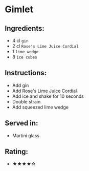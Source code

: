 # Gimlet

## Ingredients:
- 4 cl `gin`
- 2 cl `Rose's Lime Juice Cordial`
- 1 `lime wedge`
- 8 `ice cubes`

## Instructions:
- Add gin
- Add Rose's Lime Juice Cordial
- Add ice and shake for 10 seconds
- Double strain
- Add squeezed lime wedge

## Served in:
- Martini glass

## Rating:
- ★★★★☆